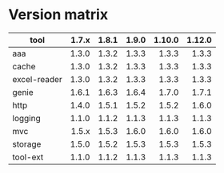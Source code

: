 # Version matrix

| tool         |  1.7.x  |  1.8.1  |  1.9.0  | 1.10.0  | 1.12.0  |
| ------------ |  -----: |  -----: |  -----: | ------: | ------: |
| aaa          |  1.3.0  |  1.3.2  |  1.3.3  |  1.3.3  |  1.3.3  |
| cache        |  1.3.0  |  1.3.2  |  1.3.3  |  1.3.3  |  1.3.3  |
| excel-reader |  1.3.0  |  1.3.2  |  1.3.3  |  1.3.3  |  1.3.3  |
| genie        |  1.6.1  |  1.6.3  |  1.6.4  |  1.7.0  |  1.7.1  |
| http         |  1.4.0  |  1.5.1  |  1.5.2  |  1.5.2  |  1.6.0  |
| logging      |  1.1.0  |  1.1.2  |  1.1.3  |  1.1.3  |  1.1.3  |
| mvc          |  1.5.x  |  1.5.3  |  1.6.0  |  1.6.0  |  1.6.0  |
| storage      |  1.5.0  |  1.5.2  |  1.5.3  |  1.5.3  |  1.5.3  |
| tool-ext     |  1.1.0  |  1.1.2  |  1.1.3  |  1.1.3  |  1.1.3  |
